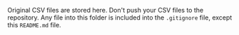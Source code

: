 Original CSV files are stored here.
Don't push your CSV files to the repository.
Any file into this folder is included into the `.gitignore` file, except this `README.md` file.